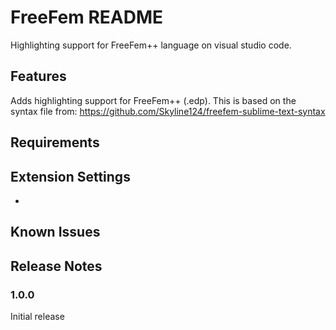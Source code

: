 # FreeFem README

Highlighting support for FreeFem++ language on visual studio code.

## Features

Adds highlighting support for FreeFem++ (.edp). This is based on the syntax file from: https://github.com/Skyline124/freefem-sublime-text-syntax

## Requirements



## Extension Settings

* ​

## Known Issues



## Release Notes

### 1.0.0

Initial release
